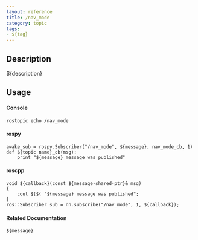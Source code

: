 ```yaml
---
layout: reference
title: /nav_mode
category: topic
tags: 
- ${tag}
---
```


## Description
${description}

## Usage
#### Console
```
rostopic echo /nav_mode
```

#### rospy
```
awake_sub = rospy.Subscriber("/nav_mode", ${message}, nav_mode_cb, 1)
def ${topic name}_cb(msg):
    print "${message} message was published"
```

#### roscpp
```
void ${callback}(const ${message-shared-ptr}& msg)
{
    cout ${${ "${message} message was published";
}
ros::Subscriber sub = nh.subscribe("/nav_mode", 1, ${callback});
```

#### Related Documentation
``${message}``  